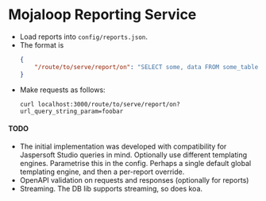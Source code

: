 # Mojaloop Reporting Service
- Load reports into `config/reports.json`.
- The format is
    ```json
    {
        "/route/to/serve/report/on": "SELECT some, data FROM some_table WHERE some_parameter = $P{url_query_string_param}"
    }
    ```
- Make requests as follows:
    ```
    curl localhost:3000/route/to/serve/report/on?url_query_string_param=foobar
    ```

#### TODO
- The initial implementation was developed with compatibility for Jaspersoft Studio queries in
    mind. Optionally use different templating engines. Parametrise this in the config. Perhaps a
    single default global templating engine, and then a per-report override.
- OpenAPI validation on requests and responses (optionally for reports)
- Streaming. The DB lib supports streaming, so does koa.
